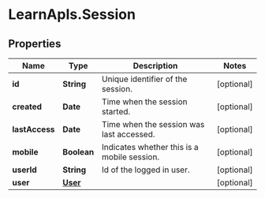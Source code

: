 # LearnApIs.Session

## Properties
Name | Type | Description | Notes
------------ | ------------- | ------------- | -------------
**id** | **String** | Unique identifier of the session. | [optional] 
**created** | **Date** | Time when the session started. | [optional] 
**lastAccess** | **Date** | Time when the session was last accessed. | [optional] 
**mobile** | **Boolean** | Indicates whether this is a mobile session. | [optional] 
**userId** | **String** | Id of the logged in user. | [optional] 
**user** | [**User**](User.md) |  | [optional] 
